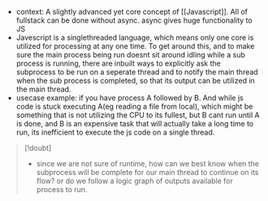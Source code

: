 - context: A slightly advanced yet core concept of [[Javascript]]. All of fullstack can be done without async. async gives huge functionality to JS
- Javescript is a singlethreaded language, which means only one core is utilized for processing at any one time. To get around this, and to make sure the main process being run doesnt sit around idling while a sub process is running, there are inbuilt ways to explicitly ask the subprocess to be run on a seperate thread and to notify the main thread when the sub process is completed, so that its output can be utilized in the main thread. 
- usecase example: if you have process A followed by B. And while js code is stuck executing A(eg reading a file from local), which might be something that is not utilizing the CPU to its fullest, but B cant run until A is done, and B is an expensive task that will actually take a long time to run, its inefficient to execute the js code on a single thread.

> [!doubt]
> - since we are not sure of runtime, how can we best know when the subprocess will be complete for our main thread to continue on its flow? or do we follow a logic graph of outputs available for process to run. 